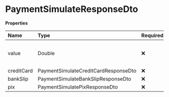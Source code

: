 # PaymentSimulateResponseDto

**Properties**

| Name       | Type                                 | Required | Description                         |
| :--------- | :----------------------------------- | :------- | :---------------------------------- |
| value      | Double                               | ❌       | Total installment or billing amount |
| creditCard | PaymentSimulateCreditCardResponseDto | ❌       | Card fees                           |
| bankSlip   | PaymentSimulateBankSlipResponseDto   | ❌       | Boleto fees                         |
| pix        | PaymentSimulatePixResponseDto        | ❌       | PIX fees                            |

<!-- This file was generated by liblab | https://liblab.com/ -->
